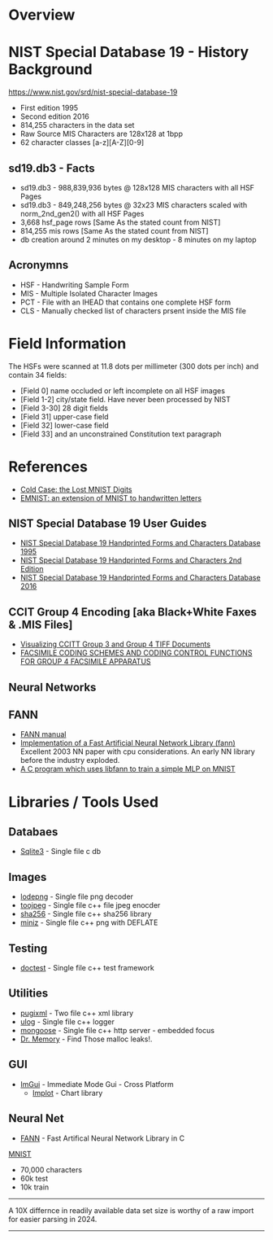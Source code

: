 # Overview

# NIST Special Database 19 - History Background

https://www.nist.gov/srd/nist-special-database-19

- First edition 1995
- Second edition 2016
- 814,255 characters in the data set
- Raw Source MIS Characters are 128x128 at 1bpp
- 62 character classes [a-z][A-Z][0-9]

## sd19.db3 - Facts

- sd19.db3 - 988,839,936 bytes @ 128x128 MIS characters with all HSF Pages
- sd19.db3 - 849,248,256 bytes @ 32x23 MIS characters scaled with norm_2nd_gen2\(\) with all HSF Pages
- 3,668 hsf_page rows [Same As the stated count from NIST]
- 814,255 mis rows [Same As the stated count from NIST]
- db creation around 2 minutes on my desktop - 8 minutes on my laptop

## Acronymns

- HSF - Handwriting Sample Form
- MIS - Multiple Isolated Character Images
- PCT - File with an IHEAD that contains one complete HSF form
- CLS - Manually checked list of characters prsent inside the MIS file

# Field Information

The HSFs were scanned at 11.8 dots per millimeter (300 dots per inch) and contain 34 fields: 

- [Field 0] name occluded or left incomplete on all HSF images
- [Field 1-2] city/state field. Have never been processed by NIST
- [Field 3-30] 28 digit fields 
- [Field 31] upper-case field
- [Field 32] lower-case field
- [Field 33] and an unconstrained Constitution text paragraph

# References

- [Cold Case: the Lost MNIST Digits](docs/NeurIPS-2019-cold-case-the-lost-mnist-digits-Paper.pdf)
- [EMNIST: an extension of MNIST to handwritten letters](docs/1702.05373v1.pdf)

## NIST Special Database 19 User Guides
 
- [NIST Special Database 19 Handprinted Forms and Characters Database 1995](docs/nistsd19.pdf)
- [NIST Special Database 19 Handprinted Forms and Characters 2nd Edition](docs/sd19_users_guide_edition_2.pdf)
- [NIST Special Database 19 Handprinted Forms and Characters Database 2016](docs/1stEditionUserGuide.pdf)

## CCIT Group 4 Encoding [aka Black+White Faxes & .MIS Files]

- [Visualizing CCITT Group 3 and Group 4 TIFF Documents](docs/ccott_g3_g4_tiff.pdf)
- [FACSIMILE CODING SCHEMES AND CODING CONTROL FUNCTIONS FOR GROUP 4 FACSIMILE APPARATUS](docs/T-REC-T.6-198811-I!!PDF-E.pdf)

## Neural Networks

## FANN

- [FANN manual](https://libfann.github.io/fann/docs/files/fann-h.html)
- [Implementation of a Fast Artificial Neural Network Library (fann)](docs/fann_doc_complete_1.0.pdf) Excellent 2003 NN paper with cpu considerations.  An early NN library before the industry exploded.
- [A C program which uses libfann to train a simple MLP on MNIST](https://github.com/tgflynn/mnist-fann)

# Libraries / Tools Used

## Databaes

- [Sqlite3](https://www.sqlite.org/download.html) - Single file c db

## Images

- [lodepng](https://github.com/lvandeve/lodepng) - Single file png decoder
- [toojpeg](https://create.stephan-brumme.com/toojpeg/) - Single file c++ file jpeg enocder 
- [sha256](https://github.com/System-Glitch/SHA256) - Single file c++ sha256 library
- [miniz](https://github.com/richgel999/miniz) - Single file c++ png with DEFLATE

## Testing

- [doctest](https://github.com/doctest/doctest) - Single file c++ test framework

## Utilities

- [pugixml](https://github.com/zeux/pugixml) - Two file c++ xml library
- [ulog](https://github.com/Carabasen/ulog) - Single file c++ logger
- [mongoose](https://github.com/cesanta/mongoose) - Single file c++ http server - embedded focus
- [Dr. Memory](https://drmemory.org/page_running.html) - Find Those malloc leaks!.  

## GUI

- [ImGui](https://github.com/ocornut/imgui) - Immediate Mode Gui - Cross Platform
  - [Implot](https://github.com/epezent/implot) - Chart library

## Neural Net

- [FANN](https://leenissen.dk/fann/wp/) - Fast Artifical Neural Network Library in C





[MNIST](https://en.wikipedia.org/wiki/MNIST_database)

- 70,000 characters
- 60k test
- 10k train

<hr>

A 10X differnce in readily available data set size is worthy of a raw import for easier parsing in 2024.

<hr>